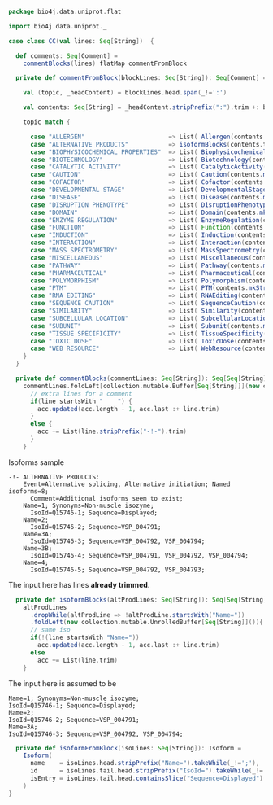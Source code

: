 
```scala
package bio4j.data.uniprot.flat

import bio4j.data.uniprot._

case class CC(val lines: Seq[String])  {

  def comments: Seq[Comment] =
    commentBlocks(lines) flatMap commentFromBlock

  private def commentFromBlock(blockLines: Seq[String]): Seq[Comment] = {

    val (topic, _headContent) = blockLines.head.span(_!=':')

    val contents: Seq[String] = _headContent.stripPrefix(":").trim +: blockLines.tail

    topic match {

      case "ALLERGEN"                       => List( Allergen(contents.mkString(" ")) )
      case "ALTERNATIVE PRODUCTS"           => isoformBlocks(contents.tail) map isoformFromBlock
      case "BIOPHYSICOCHEMICAL PROPERTIES"  => List( BiophysicochemicalProperties(contents.mkString(" ")) )
      case "BIOTECHNOLOGY"                  => List( Biotechnology(contents.mkString(" ")) )
      case "CATALYTIC ACTIVITY"             => List( CatalyticActivity(contents.mkString(" ")) )
      case "CAUTION"                        => List( Caution(contents.mkString(" ")) )
      case "COFACTOR"                       => List( Cofactor(contents.mkString(" ")) )
      case "DEVELOPMENTAL STAGE"            => List( DevelopmentalStage(contents.mkString(" ")) )
      case "DISEASE"                        => List( Disease(contents.mkString(" ")) )
      case "DISRUPTION PHENOTYPE"           => List( DisruptionPhenotype(contents.mkString(" ")) )
      case "DOMAIN"                         => List( Domain(contents.mkString(" ")) )
      case "ENZYME REGULATION"              => List( EnzymeRegulation(contents.mkString(" ")) )
      case "FUNCTION"                       => List( Function(contents.mkString(" ")) )
      case "INDUCTION"                      => List( Induction(contents.mkString(" ")) )
      case "INTERACTION"                    => List( Interaction(contents.mkString(" ")) )
      case "MASS SPECTROMETRY"              => List( MassSpectrometry(contents.mkString(" ")) )
      case "MISCELLANEOUS"                  => List( Miscellaneous(contents.mkString(" ")) )
      case "PATHWAY"                        => List( Pathway(contents.mkString(" ")) )
      case "PHARMACEUTICAL"                 => List( Pharmaceutical(contents.mkString(" ")) )
      case "POLYMORPHISM"                   => List( Polymorphism(contents.mkString(" ")) )
      case "PTM"                            => List( PTM(contents.mkString(" ")) )
      case "RNA EDITING"                    => List( RNAEditing(contents.mkString(" ")) )
      case "SEQUENCE CAUTION"               => List( SequenceCaution(contents.mkString(" ")) )
      case "SIMILARITY"                     => List( Similarity(contents.mkString(" ")) )
      case "SUBCELLULAR LOCATION"           => List( SubcellularLocation(contents.mkString(" ")) )
      case "SUBUNIT"                        => List( Subunit(contents.mkString(" ")) )
      case "TISSUE SPECIFICITY"             => List( TissueSpecificity(contents.mkString(" ")) )
      case "TOXIC DOSE"                     => List( ToxicDose(contents.mkString(" ")) )
      case "WEB RESOURCE"                   => List( WebResource(contents.mkString(" ")) )
    }
  }

  private def commentBlocks(commentLines: Seq[String]): Seq[Seq[String]] =
    commentLines.foldLeft[collection.mutable.Buffer[Seq[String]]](new collection.mutable.UnrolledBuffer[Seq[String]]){ (acc: collection.mutable.Buffer[Seq[String]], line: String) =>
      // extra lines for a comment
      if(line startsWith "    ") {
        acc.updated(acc.length - 1, acc.last :+ line.trim)
      }
      else {
        acc += List(line.stripPrefix("-!-").trim)
      }
    }
```


Isoforms sample

```
-!- ALTERNATIVE PRODUCTS:
    Event=Alternative splicing, Alternative initiation; Named isoforms=8;
      Comment=Additional isoforms seem to exist;
    Name=1; Synonyms=Non-muscle isozyme;
      IsoId=Q15746-1; Sequence=Displayed;
    Name=2;
      IsoId=Q15746-2; Sequence=VSP_004791;
    Name=3A;
      IsoId=Q15746-3; Sequence=VSP_004792, VSP_004794;
    Name=3B;
      IsoId=Q15746-4; Sequence=VSP_004791, VSP_004792, VSP_004794;
    Name=4;
      IsoId=Q15746-5; Sequence=VSP_004792, VSP_004793;
```

The input here has lines **already trimmed**.


```scala
  private def isoformBlocks(altProdLines: Seq[String]): Seq[Seq[String]] =
    altProdLines
      .dropWhile(altProdLine => !altProdLine.startsWith("Name="))
      .foldLeft(new collection.mutable.UnrolledBuffer[Seq[String]]()){ (acc: collection.mutable.UnrolledBuffer[Seq[String]], line: String) =>
      // same iso
      if(!(line startsWith "Name="))
        acc.updated(acc.length - 1, acc.last :+ line.trim)
      else
        acc += List(line.trim)
    }
```


The input here is assumed to be

```
Name=1; Synonyms=Non-muscle isozyme;
IsoId=Q15746-1; Sequence=Displayed;
Name=2;
IsoId=Q15746-2; Sequence=VSP_004791;
Name=3A;
IsoId=Q15746-3; Sequence=VSP_004792, VSP_004794;
```


```scala
  private def isoformFromBlock(isoLines: Seq[String]): Isoform =
    Isoform(
      name    = isoLines.head.stripPrefix("Name=").takeWhile(_!=';'),
      id      = isoLines.tail.head.stripPrefix("IsoId=").takeWhile(_!=';'),
      isEntry = isoLines.tail.head.containsSlice("Sequence=Displayed")
    )
}

```




[test/scala/LineParsingSpeed.scala]: ../../../test/scala/LineParsingSpeed.scala.md
[test/scala/IsoformSequences.scala]: ../../../test/scala/IsoformSequences.scala.md
[test/scala/lines.scala]: ../../../test/scala/lines.scala.md
[test/scala/testData.scala]: ../../../test/scala/testData.scala.md
[test/scala/FlatFileEntry.scala]: ../../../test/scala/FlatFileEntry.scala.md
[test/scala/EntryParsingSpeed.scala]: ../../../test/scala/EntryParsingSpeed.scala.md
[test/scala/FileReadSpeed.scala]: ../../../test/scala/FileReadSpeed.scala.md
[test/scala/SeqOps.scala]: ../../../test/scala/SeqOps.scala.md
[main/scala/entry.scala]: ../entry.scala.md
[main/scala/isoformSequences.scala]: ../isoformSequences.scala.md
[main/scala/flat/SequenceData.scala]: SequenceData.scala.md
[main/scala/flat/KW.scala]: KW.scala.md
[main/scala/flat/ID.scala]: ID.scala.md
[main/scala/flat/RC.scala]: RC.scala.md
[main/scala/flat/DT.scala]: DT.scala.md
[main/scala/flat/Entry.scala]: Entry.scala.md
[main/scala/flat/GN.scala]: GN.scala.md
[main/scala/flat/parsers.scala]: parsers.scala.md
[main/scala/flat/RG.scala]: RG.scala.md
[main/scala/flat/DR.scala]: DR.scala.md
[main/scala/flat/OG.scala]: OG.scala.md
[main/scala/flat/RL.scala]: RL.scala.md
[main/scala/flat/SQ.scala]: SQ.scala.md
[main/scala/flat/PE.scala]: PE.scala.md
[main/scala/flat/OS.scala]: OS.scala.md
[main/scala/flat/CC.scala]: CC.scala.md
[main/scala/flat/OX.scala]: OX.scala.md
[main/scala/flat/OH.scala]: OH.scala.md
[main/scala/flat/RN.scala]: RN.scala.md
[main/scala/flat/DE.scala]: DE.scala.md
[main/scala/flat/RA.scala]: RA.scala.md
[main/scala/flat/RX.scala]: RX.scala.md
[main/scala/flat/FT.scala]: FT.scala.md
[main/scala/flat/AC.scala]: AC.scala.md
[main/scala/flat/RP.scala]: RP.scala.md
[main/scala/flat/lineTypes.scala]: lineTypes.scala.md
[main/scala/flat/RT.scala]: RT.scala.md
[main/scala/seqOps.scala]: ../seqOps.scala.md
[main/scala/fasta/isoforms.scala]: ../fasta/isoforms.scala.md